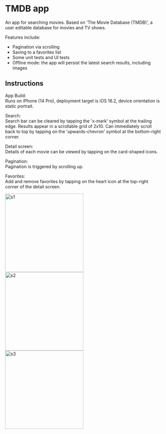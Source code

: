 # TMDB app

An app for searching movies. Based on 'The Movie Database (TMDB)', a user editable database for movies and TV shows.

Features include:
- Pagination via scrolling
- Saving to a favorites list
- Some unit tests and UI tests
- Offline mode: the app will persist the latest search results, including images


## Instructions

App Build:  
Runs on iPhone (14 Pro), deployment target is iOS 16.2, device orientation is static portrait.

Search:  
Search bar can be cleared by tapping the 'x-mark' symbol at the trailing edge.
Results appear in a scrollable grid of 2x10. 
Can immediately scroll back to top by tapping on the 'upwards-chevron' symbol at the bottom-right corner. 

Detail screen:  
Details of each movie can be viewed by tapping on the card-shaped icons.

Pagination:  
Pagination is triggered by scrolling up.

Favorites:  
Add and remove favorites by tapping on the heart icon at the top-right corner of the detail screen.  
   
<img width="253" alt="s1" src="https://user-images.githubusercontent.com/79493809/230723283-54b77222-8d37-4d13-9ad2-e4c6271a3847.png"><img width="253" alt="s2" src="https://user-images.githubusercontent.com/79493809/230723296-72a2d0f1-189a-46cd-9c1f-15d567c3578d.png"><img width="253" alt="s3" src="https://user-images.githubusercontent.com/79493809/230723303-09ed49de-3a2e-4378-a5b6-39802628ae04.png">

